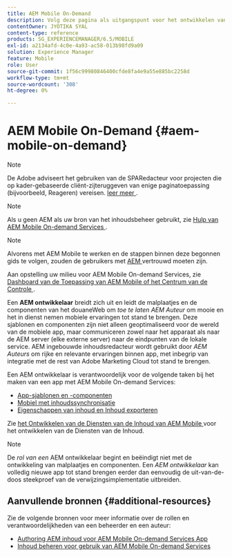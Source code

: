 ```yaml
---
title: AEM Mobile On-Demand
description: Volg deze pagina als uitgangspunt voor het ontwikkelen van de app On-Demand Services met AEM (Adobe Experience Manager). De pagina behandelt de onderwerpen die relevant zijn voor een ontwikkelaar van een app.
contentOwner: JYOTIKA SYAL
content-type: reference
products: SG_EXPERIENCEMANAGER/6.5/MOBILE
exl-id: a2134afd-4c0e-4a93-ac58-013b98fd9a09
solution: Experience Manager
feature: Mobile
role: User
source-git-commit: 1f56c99980846400cfde8fa4e9a55e885bc2258d
workflow-type: tm+mt
source-wordcount: '308'
ht-degree: 0%

---
```


# AEM Mobile On-Demand {#aem-mobile-on-demand}

>[!NOTE]
>
>De Adobe adviseert het gebruiken van de SPARedacteur voor projecten die op kader-gebaseerde cliënt-zijteruggeven van enige paginatoepassing (bijvoorbeeld, Reageren) vereisen. [ leer meer ](/help/sites-developing/spa-overview.md).

>[!NOTE]
>
>Als u geen AEM als uw bron van het inhoudsbeheer gebruikt, zie [ Hulp van AEM Mobile On-demand Services ](https://helpx.adobe.com/digital-publishing-solution/topics.html).

>[!NOTE]
>
>Alvorens met AEM Mobile te werken en de stappen binnen deze begonnen gids te volgen, zouden de gebruikers met [ AEM ](/help/sites-deploying/deploy.md) vertrouwd moeten zijn.
>
>Aan opstelling uw milieu voor AEM Mobile On-demand Services, zie [ Dashboard van de Toepassing van AEM Mobile of het Centrum van de Controle ](/help/mobile/mobile-apps-ondemand-application-dashboard.md).

Een **AEM ontwikkelaar** breidt zich uit en leidt de malplaatjes en de componenten van het douaneWeb om *toe te laten AEM Auteur* om mooie en het in dienst nemen mobiele ervaringen tot stand te brengen. Deze sjablonen en componenten zijn niet alleen geoptimaliseerd voor de wereld van de mobiele app, maar communiceren zowel naar het apparaat als naar de AEM server (elke externe server) naar de eindpunten van de lokale service. AEM ingebouwde inhoudsredacteur wordt gebruikt door *AEM Auteurs* om rijke en relevante ervaringen binnen app, met inbegrip van integratie met de rest van Adobe Marketing Cloud tot stand te brengen.

Een AEM ontwikkelaar is verantwoordelijk voor de volgende taken bij het maken van een app met AEM Mobile On-demand Services:

* [App-sjablonen en -componenten](/help/mobile/app-templates-and-components1.md)
* [Mobiel met inhoudssynchronisatie](/help/mobile/mobile-ondemand-contentsync.md)
* [Eigenschappen van inhoud en Inhoud exporteren](/help/mobile/on-demand-content-properties-exporting.md)

Zie [ het Ontwikkelen van de Diensten van de Inhoud van AEM Mobile ](/help/mobile/developing-content-services.md) voor het ontwikkelen van de Diensten van de Inhoud.

>[!NOTE]
>
>De *rol van een* AEM ontwikkelaar begint en beëindigt niet met de ontwikkeling van malplaatjes en componenten. Een *AEM ontwikkelaar* kan volledig nieuwe app tot stand brengen eerder dan eenvoudig de uit-van-de-doos steekproef van de verwijzingsimplementatie uitbreiden.

## Aanvullende bronnen {#additional-resources}

Zie de volgende bronnen voor meer informatie over de rollen en verantwoordelijkheden van een beheerder en een auteur:

* [Authoring AEM inhoud voor AEM Mobile On-demand Services App](/help/mobile/mobile-apps-ondemand.md)
* [Inhoud beheren voor gebruik van AEM Mobile On-demand Services](/help/mobile/aem-mobile.md)

